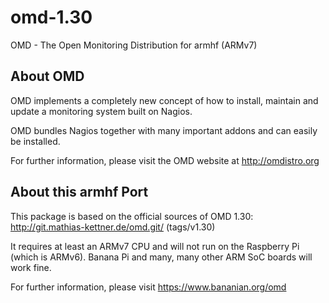 # omd-1.30
 OMD - The Open Monitoring Distribution for armhf (ARMv7) 

About OMD
--------------
OMD implements a completely new concept of how to install, maintain and
update a monitoring system built on Nagios.

OMD bundles Nagios together with many important addons and can easily be
installed.

For further information, please visit the OMD website at
http://omdistro.org

About this armhf Port
--------------
This package is based on the official sources of OMD 1.30:
http://git.mathias-kettner.de/omd.git/ (tags/v1.30)

It requires at least an ARMv7 CPU and will not run on the Raspberry Pi
(which is ARMv6).
Banana Pi and many, many other ARM SoC boards will work fine.

For further information, please visit
https://www.bananian.org/omd

